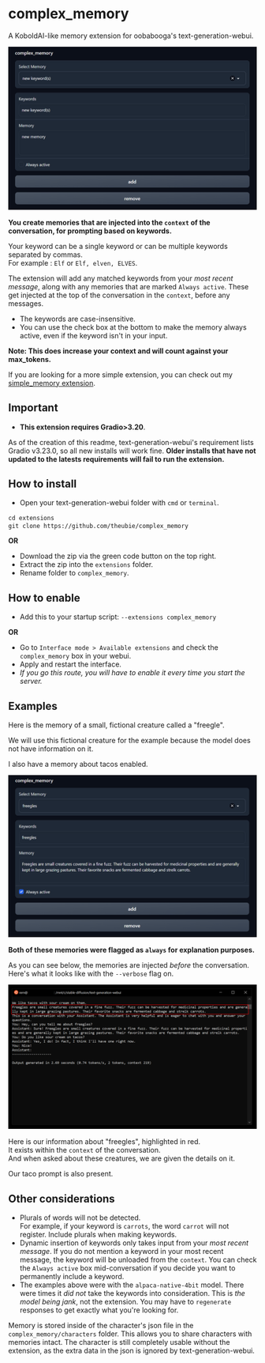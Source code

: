 # complex_memory
A KoboldAI-like memory extension for oobabooga's text-generation-webui.

![it's a secret to everyone!](images/1.png)


**You create memories that are injected into the `context` of the conversation, for prompting based on keywords.** 

Your keyword can be a single keyword or can be multiple keywords separated by commas.   
For example : `Elf` or `Elf, elven, ELVES`. 

The extension will add any matched keywords from your *most recent message*, along with any memories that are marked `Always active`. These get injected at the top of the conversation in the `context`, before any messages.

* The keywords are case-insensitive.  
* You can use the check box at the bottom to make the memory always active, even if the keyword isn't in your input.

**Note: This does increase your context and will count against your max_tokens.**

If you are looking for a more simple extension, you can check out my [simple_memory extension](https://github.com/theubie/simple_memory).

## Important
* **This extension requires Gradio>3.20**.  
  
As of the creation of this readme, text-generation-webui's requirement lists Gradio v3.23.0, so all new installs will work fine.  **Older installs that have not updated to the latests requirements will fail to run the extension.**

## How to install
 * Open your text-generation-webui folder with `cmd` or `terminal`.
```
cd extensions
git clone https://github.com/theubie/complex_memory
```

**OR**

* Download the zip via the green code button on the top right.  
* Extract the zip into the `extensions` folder.  
* Rename folder to `complex_memory`.
## How to enable

* Add this to your startup script:
`--extensions complex_memory `

**OR**

* Go to `Interface mode > Available extensions` and check the `complex_memory` box in your webui.  
* Apply and restart the interface.  
* *If you go this route, you will have to enable it every time you start the server.*

## Examples

Here is the memory of a small, fictional creature called a "freegle".  

We will use this fictional creature for the example because the model does not have information on it.

I also have a memory about tacos enabled.

![](images/2.png)


**Both of these memories were flagged as `always` for explanation purposes.**

As you can see below, the memories are injected *before* the conversation. Here's what it looks like with the `--verbose` flag on.

![](images/3.png)

Here is our information about "freegles", highlighted in red.   
It exists within the `context` of the conversation.  
And when asked about these creatures, we are given the details on it.

Our taco prompt is also present. 

## Other considerations

* Plurals of words will not be detected.   
  For example, if your keyword is `carrots`, the word `carrot` will not register. Include plurals when making keywords.
*  Dynamic insertion of keywords only takes input from your *most recent message*. If you do not mention a keyword in your most recent message, the keyword will be unloaded from the `context`. You can check the `Always active` box mid-conversation if you decide you want to permanently include a keyword.
*  The examples above were with the `alpaca-native-4bit` model. There were times it *did not* take the keywords into consideration. This is *the model being jank*, not the extension. You may have to `regenerate` responses to get exactly what you're looking for.

Memory is stored inside of the character's json file in the `complex_memory/characters` folder.  This allows you to share characters with memories intact.  The character is still completely usable without the extension, as the extra data in the json is ignored by text-generation-webui.
